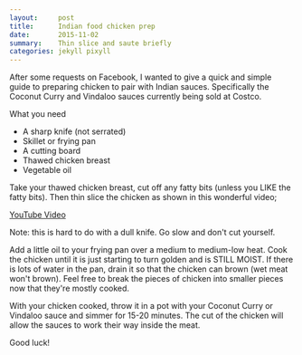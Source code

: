 ```yaml
---
layout:     post
title:      Indian food chicken prep
date:       2015-11-02
summary:    Thin slice and saute briefly
categories: jekyll pixyll
---
```


After some requests on Facebook, I wanted to give a quick and simple guide to preparing chicken to pair with Indian sauces. Specifically the Coconut Curry and Vindaloo sauces currently being sold at Costco.

What you need

* A sharp knife (not serrated)
* Skillet or frying pan
* A cutting board
* Thawed chicken breast
* Vegetable oil

Take your thawed chicken breast, cut off any fatty bits (unless you LIKE the fatty bits). Then thin slice the chicken as shown in this wonderful video;

[YouTube Video](https://www.youtube.com/watch?v=5nF-Zsvqp8M&t=1m10s)

Note: this is hard to do with a dull knife. Go slow and don't cut yourself.

Add a little oil to your frying pan over a medium to medium-low heat. Cook the chicken until it is just starting to turn golden and is STILL MOIST. If there is lots of water in the pan, drain it so that the chicken can brown (wet meat won't brown). Feel free to break the pieces of chicken into smaller pieces now that they're mostly cooked.

With your chicken cooked, throw it in a pot with your Coconut Curry or Vindaloo sauce and simmer for 15-20 minutes. The cut of the chicken will allow the sauces to work their way inside the meat.

Good luck!

